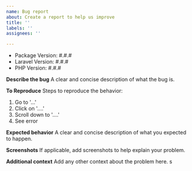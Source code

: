 ```yaml
---
name: Bug report
about: Create a report to help us improve
title: ''
labels: ''
assignees: ''

---
```


<!-- DO NOT THROW THIS AWAY -->
<!-- Fill out the FULL versions with patch versions -->

- Package Version: #.#.#
- Laravel Version: #.#.#
- PHP Version: #.#.#

**Describe the bug**
A clear and concise description of what the bug is.


**To Reproduce**
Steps to reproduce the behavior:
1. Go to '...'
2. Click on '....'
3. Scroll down to '....'
4. See error

**Expected behavior**
A clear and concise description of what you expected to happen.

**Screenshots**
If applicable, add screenshots to help explain your problem.

**Additional context**
Add any other context about the problem here.
s
